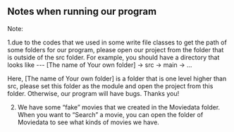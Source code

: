 ## Notes when running our program

Note:

1.due to the codes that we used in some write file classes to get the path of some folders for our program, please open our project from the folder that is outside of the src folder.
For example, you should have a directory that looks like --- [The name of Your own folder] -> src -> main -> …

Here, [The name of Your own folder] is a folder that is one level higher than src, please set this folder as the module and open the project from this folder. Otherwise, our program will have bugs. Thanks you!


2. We have some “fake” movies that we created in the Moviedata folder. When you want to “Search” a movie, you can open the folder of Moviedata to see what kinds of movies we have.
